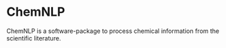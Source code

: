 # ChemNLP

ChemNLP is a software-package to process chemical information from the scientific literature.


